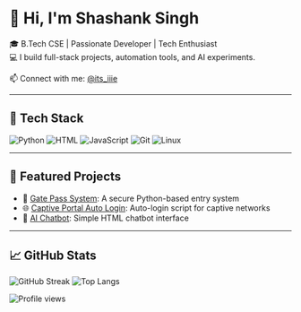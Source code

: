 
# 👋 Hi, I'm Shashank Singh

🎓 B.Tech CSE | Passionate Developer | Tech Enthusiast  
💻 I build full-stack projects, automation tools, and AI experiments.

📫 Connect with me: [@its_iiie](https://twitter.com/its_iiie)

---

## 🚀 Tech Stack
![Python](https://img.shields.io/badge/Python-3776AB?style=flat&logo=python&logoColor=white)
![HTML](https://img.shields.io/badge/HTML5-E34F26?style=flat&logo=html5&logoColor=white)
![JavaScript](https://img.shields.io/badge/JavaScript-323330?style=flat&logo=javascript&logoColor=F7DF1E)
![Git](https://img.shields.io/badge/Git-F05032?style=flat&logo=git&logoColor=white)
![Linux](https://img.shields.io/badge/Linux-FCC624?style=flat&logo=linux&logoColor=black)

---

## 📌 Featured Projects
- 🛂 [Gate Pass System](https://github.com/itsliie/Gate-Pass-System): A secure Python-based entry system
- 🌐 [Captive Portal Auto Login](https://github.com/itsliie/Captive-Portal-Auto-Login-Script): Auto-login script for captive networks
- 🤖 [AI Chatbot](https://github.com/itsliie/ai-chatbot): Simple HTML chatbot interface

---

## 📈 GitHub Stats
![GitHub Streak](https://streak-stats.demolab.com?user=itsiiie&theme=dark)
![Top Langs](https://github-readme-stats.vercel.app/api/top-langs/?username=itsiiie&layout=compact&theme=radical)

![Profile views](https://komarev.com/ghpvc/?username=itsiiie&color=blue)

